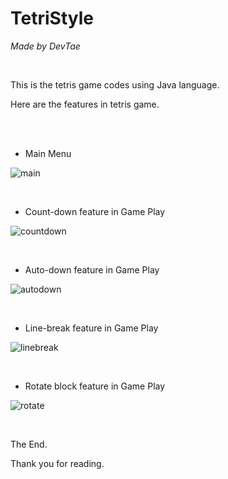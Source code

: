 # TetriStyle

*Made by DevTae*

<br/>

This is the tetris game codes using Java language.

Here are the features in tetris game.

<br/>

<br/>

- Main Menu

![main](https://user-images.githubusercontent.com/55177359/222639799-32f2223c-a142-435a-8c5a-7f5c60a7fb6f.PNG)

<br/>


- Count-down feature in Game Play

![countdown](https://user-images.githubusercontent.com/55177359/222640294-5ad7cffb-53f4-4e5b-a52f-c7c3a1fc4b1f.gif)

<br/>


- Auto-down feature in Game Play

![autodown](https://user-images.githubusercontent.com/55177359/222640180-30f588db-3c98-46f6-b28d-c55123a7af73.gif)

<br/>


- Line-break feature in Game Play

![linebreak](https://user-images.githubusercontent.com/55177359/222640347-6f074bd6-9147-43bb-9bb2-5207acabaa2a.gif)

<br/>


- Rotate block feature in Game Play

![rotate](https://user-images.githubusercontent.com/55177359/222640411-9e30d4a3-7e63-427d-a5dc-2fa643137a5d.gif)

<br/>

The End.

Thank you for reading.
